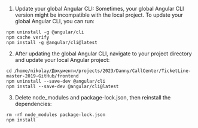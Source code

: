 1. Update your global Angular CLI: Sometimes, your global Angular CLI version might be incompatible with the local project. To update your global Angular CLI, you can run:

```
npm uninstall -g @angular/cli
npm cache verify
npm install -g @angular/cli@latest
```
2. After updating the global Angular CLI, navigate to your project directory and update your local Angular project:

```
cd /home/nikolay/Документи/projects/2023/Danny/CallCenter/TicketLine-master-2019-GitHub/frontend
npm uninstall --save-dev @angular/cli
npm install --save-dev @angular/cli@latest
```
3. Delete node_modules and package-lock.json, then reinstall the dependencies:

```
rm -rf node_modules package-lock.json
npm install
```